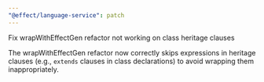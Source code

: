 ```yaml
---
"@effect/language-service": patch
---
```


Fix wrapWithEffectGen refactor not working on class heritage clauses

The wrapWithEffectGen refactor now correctly skips expressions in heritage clauses (e.g., `extends` clauses in class declarations) to avoid wrapping them inappropriately.
